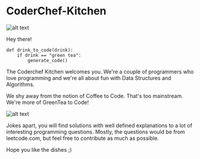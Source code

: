 # CoderChef-Kitchen

![alt text](https://pbs.twimg.com/media/DT2DZoYX4AEwzTV.jpg)

Hey there!

```
def drink_to_code(drink):
    if drink == "green tea":
        generate_code()
```

The Coderchef Kitchen welcomes you. We're a couple of programmers who love programming and we're all about fun with Data Structures and Algorithms. 

We shy away from the notion of Coffee to Code. That's too mainstream. We're more of GreenTea to Code!

![alt text](http://farm6.static.flickr.com/5661/22850969655_c43bedf0f8.jpg)

Jokes apart, you will find solutions with well defined explanations to a lot of interesting programming questions. Mostly, the questions would be from leetcode.com, but feel free to contribute as much as possible. 

Hope you like the dishes ;)
